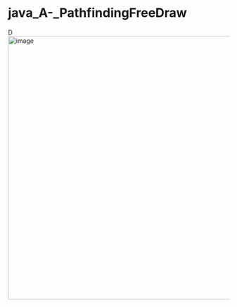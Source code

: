 # java_A-_PathfindingFreeDraw
D
<img width="600" alt="image" src="https://github.com/Kingerthanu/java_A-_PathfindingFreeDraw/assets/76754592/013f3054-e203-436d-8907-7f35ab0c510c">

